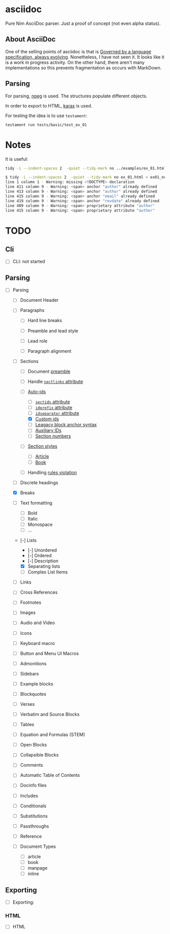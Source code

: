 # asciidoc
Pure Nim AsciiDoc parser. Just a proof of concept (not even alpha status).

## About AsciiDoc
One of the selling points of asciidoc is that is [Governed by a language specification, always evolving](https://asciidoc.org/#specifications). Nonetheless, I have not seen it. It looks like it is a work in progress activity. On the other hand, there aren't many implementations so this prevents fragmentation as occurs with MarkDown.

## Parsing
For parsing, [npeg](https://github.com/zevv/npeg) is used. The structures populate different objects.

In order to export to HTML, [karax](https://github.com/karaxnim/karax) is used.

For testing the idea is to use `testament`:
```
testament run tests/basic/test_ex_01
```


# Notes
It is useful:
```sh
tidy -i --indent-spaces 2  -quiet --tidy-mark no ../examples/ex_01.html > ex01_orig.html
```


```sh
$ tidy -i --indent-spaces 2  -quiet --tidy-mark no ex_01.html > ex01_new.html
line 1 column 1 - Warning: missing <!DOCTYPE> declaration
line 411 column 9 - Warning: <span> anchor "author" already defined
line 413 column 9 - Warning: <span> anchor "author" already defined
line 415 column 9 - Warning: <span> anchor "email" already defined
line 419 column 9 - Warning: <span> anchor "revdate" already defined
line 409 column 9 - Warning: <span> proprietary attribute "author"
line 415 column 9 - Warning: <span> proprietary attribute "author"
```

# TODO
## Cli
- [ ] CLI: not started

## Parsing
- [ ] Parsing
  
  - [ ] Document Header

  - [ ] Paragraphs

    - [ ] Hard line breaks
    - [ ] Preamble and lead style
    - [ ] Lead role
    - [ ] Paragraph alignment

 
  - [ ] Sections

    - [ ] Document [preamble ](https://docs.asciidoctor.org/asciidoc/latest/sections/titles-and-levels/)
    - [ ] Handle [`sectlinks` attribute](https://docs.asciidoctor.org/asciidoc/latest/sections/title-links/#link)
    - [ ] [Auto-ids](https://docs.asciidoctor.org/asciidoc/latest/sections/auto-ids/)

      - [ ] [`sectids` attribute](https://docs.asciidoctor.org/asciidoc/latest/sections/auto-ids/)
      - [ ] [`idprefix` attribute](https://docs.asciidoctor.org/asciidoc/latest/sections/id-prefix-and-separator/)
      - [ ] [`idseparator` attribute](https://docs.asciidoctor.org/asciidoc/latest/sections/id-prefix-and-separator/)
      - [X] [Custom ids](https://docs.asciidoctor.org/asciidoc/latest/sections/custom-ids/)
      - [ ] [Leagacy block anchor syntax](https://docs.asciidoctor.org/asciidoc/latest/sections/custom-ids/)
      - [ ] [Auxiliary IDs](https://docs.asciidoctor.org/asciidoc/latest/sections/custom-ids/#assign-auxiliary-ids)
      - [ ] [Section numbers](https://docs.asciidoctor.org/asciidoc/latest/sections/numbers/)
      
    - [ ] [Section styles](https://docs.asciidoctor.org/asciidoc/latest/sections/styles/)

      - [ ] [Article](https://docs.asciidoctor.org/asciidoc/latest/sections/styles/#article-section-styles)
      - [ ] [Book](https://docs.asciidoctor.org/asciidoc/latest/sections/styles/#book-section-styles)

    - [ ] Handling [rules violation](https://docs.asciidoctor.org/asciidoc/latest/sections/titles-and-levels/)

  - [ ] Discrete headings
  - [X] Breaks
  - [ ] Text formatting

    - [ ] Bold
    - [ ] Italic
    - [ ] Monospace
    - [ ] ...

  - [-] Lists

    - [-] Unordered
    - [-] Ordered
    - [-] Description
    - [X] Separating lists
    - [ ] Complex List Items

  - [ ] Links
  - [ ] Cross References
  - [ ] Footnotes
  - [ ] Images
  - [ ] Audio and Video
  - [ ] Icons
  - [ ] Keyboard macro
  - [ ] Button and Menu UI Macros
  - [ ] Admonitions
  - [ ] Sidebars
  - [ ] Example blocks
  - [ ] Blockquotes
  - [ ] Verses
  - [ ] Verbatim and Source Blocks
  - [ ] Tables
  - [ ] Equation and Formulas (STEM)
  - [ ] Open Blocks
  - [ ] Collapsible Blocks
  - [ ] Comments
  - [ ] Automatic Table of Contents
  - [ ] Docinfo files
  - [ ] Includes
  - [ ] Conditionals
  - [ ] Substitutions
  - [ ] Passthroughs
  - [ ] Reference
  - [ ] Document Types

    - [ ] article
    - [ ] book
    - [ ] manpage
    - [ ] inline
 
## Exporting
- [ ] Exporting:
### HTML
  - [ ] HTML
